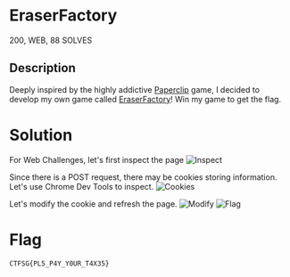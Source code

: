 # EraserFactory
200, WEB, 88 SOLVES

## Description
Deeply inspired by the highly addictive [Paperclip](https://www.decisionproblem.com/paperclips/index2.html) game, I decided to develop my own game called [EraserFactory](http://challenges.csdc20t.ctf.sg:10042/)! Win my game to get the flag.

# Solution
For Web Challenges, let's first inspect the page
![Inspect](1.png)

Since there is a POST request, there may be cookies storing information. Let's use Chrome Dev Tools to inspect.
![Cookies](2.png)

Let's modify the cookie and refresh the page.
![Modify](3.png)
![Flag](Solution.png)

# Flag
`CTFSG{PL5_P4Y_Y0UR_T4X35}`